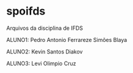 # spoifds
Arquivos da disciplina de IFDS

ALUNO1: Pedro Antonio Ferrareze Simões Blaya

ALUNO2: Kevin Santos Diakov

ALUNO3: Levi Olimpio Cruz
